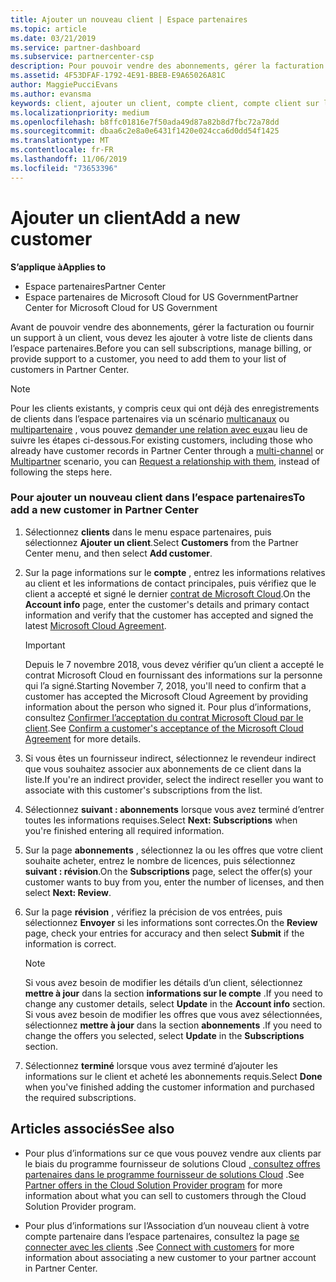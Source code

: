 ```yaml
---
title: Ajouter un nouveau client | Espace partenaires
ms.topic: article
ms.date: 03/21/2019
ms.service: partner-dashboard
ms.subservice: partnercenter-csp
description: Pour pouvoir vendre des abonnements, gérer la facturation ou fournir un support, vous devez créer un enregistrement de votre client dans l’Espace partenaires.
ms.assetid: 4F53DFAF-1792-4E91-BBEB-E9A65026A81C
author: MaggiePucciEvans
ms.author: evansma
keywords: client, ajouter un client, compte client, compte client sur l'Espace partenaires, clients, ajouter des clients, créer un compte client
ms.localizationpriority: medium
ms.openlocfilehash: b8ffc01816e7f50ada49d87a82b8d7fbc72a78dd
ms.sourcegitcommit: dbaa6c2e8a0e6431f1420e024cca6d0dd54f1425
ms.translationtype: MT
ms.contentlocale: fr-FR
ms.lasthandoff: 11/06/2019
ms.locfileid: "73653396"
---
```

# <a name="add-a-new-customer"></a><span data-ttu-id="c34ea-104">Ajouter un client</span><span class="sxs-lookup"><span data-stu-id="c34ea-104">Add a new customer</span></span>

<span data-ttu-id="c34ea-105">**S’applique à**</span><span class="sxs-lookup"><span data-stu-id="c34ea-105">**Applies to**</span></span>

-  <span data-ttu-id="c34ea-106">Espace partenaires</span><span class="sxs-lookup"><span data-stu-id="c34ea-106">Partner Center</span></span>
-  <span data-ttu-id="c34ea-107">Espace partenaires de Microsoft Cloud for US Government</span><span class="sxs-lookup"><span data-stu-id="c34ea-107">Partner Center for Microsoft Cloud for US Government</span></span>

<span data-ttu-id="c34ea-108">Avant de pouvoir vendre des abonnements, gérer la facturation ou fournir un support à un client, vous devez les ajouter à votre liste de clients dans l’espace partenaires.</span><span class="sxs-lookup"><span data-stu-id="c34ea-108">Before you can sell subscriptions, manage billing, or provide support to a customer, you need to add them to your list of customers in Partner  Center.</span></span>

>[!NOTE]
><span data-ttu-id="c34ea-109">Pour les clients existants, y compris ceux qui ont déjà des enregistrements de clients dans l’espace partenaires via un scénario [multicanaux](multichannel.md) ou [multipartenaire](multipartner.md) , vous pouvez [demander une relation avec eux](request-a-relationship-with-a-customer.md)au lieu de suivre les étapes ci-dessous.</span><span class="sxs-lookup"><span data-stu-id="c34ea-109">For existing customers, including those who already have customer records in Partner Center through a [multi-channel](multichannel.md) or [Multipartner](multipartner.md) scenario, you can [Request a relationship with them](request-a-relationship-with-a-customer.md), instead of following the steps here.</span></span>

### <a name="to-add-a-new-customer-in-partner-center"></a><span data-ttu-id="c34ea-110">Pour ajouter un nouveau client dans l’espace partenaires</span><span class="sxs-lookup"><span data-stu-id="c34ea-110">To add a new customer in Partner Center</span></span>

1. <span data-ttu-id="c34ea-111">Sélectionnez **clients** dans le menu espace partenaires, puis sélectionnez **Ajouter un client**.</span><span class="sxs-lookup"><span data-stu-id="c34ea-111">Select **Customers** from the Partner Center menu, and then select **Add customer**.</span></span>

2. <span data-ttu-id="c34ea-112">Sur la page informations sur le **compte** , entrez les informations relatives au client et les informations de contact principales, puis vérifiez que le client a accepté et signé le dernier [contrat de Microsoft Cloud](agreements.md).</span><span class="sxs-lookup"><span data-stu-id="c34ea-112">On the **Account info** page, enter the customer's details and primary contact information and verify that the customer has accepted and signed the latest [Microsoft Cloud Agreement](agreements.md).</span></span>

    >[!IMPORTANT]
      > <span data-ttu-id="c34ea-113">Depuis le 7 novembre 2018, vous devez vérifier qu’un client a accepté le contrat Microsoft Cloud en fournissant des informations sur la personne qui l’a signé.</span><span class="sxs-lookup"><span data-stu-id="c34ea-113">Starting November 7, 2018, you'll need to confirm that a customer has accepted the Microsoft Cloud Agreement by providing information about the person who signed it.</span></span> <span data-ttu-id="c34ea-114">Pour plus d’informations, consultez [Confirmer l’acceptation du contrat Microsoft Cloud par le client](confirm-consent.md).</span><span class="sxs-lookup"><span data-stu-id="c34ea-114">See [Confirm a customer's acceptance of the Microsoft Cloud Agreement](confirm-consent.md) for more details.</span></span>

3. <span data-ttu-id="c34ea-115">Si vous êtes un fournisseur indirect, sélectionnez le revendeur indirect que vous souhaitez associer aux abonnements de ce client dans la liste.</span><span class="sxs-lookup"><span data-stu-id="c34ea-115">If you're an indirect provider, select the indirect reseller you want to associate with this customer's subscriptions from the list.</span></span>

4. <span data-ttu-id="c34ea-116">Sélectionnez **suivant : abonnements** lorsque vous avez terminé d’entrer toutes les informations requises.</span><span class="sxs-lookup"><span data-stu-id="c34ea-116">Select **Next: Subscriptions** when you're finished entering all required information.</span></span>

5. <span data-ttu-id="c34ea-117">Sur la page **abonnements** , sélectionnez la ou les offres que votre client souhaite acheter, entrez le nombre de licences, puis sélectionnez **suivant : révision**.</span><span class="sxs-lookup"><span data-stu-id="c34ea-117">On the **Subscriptions** page, select the offer(s) your customer wants to buy from you, enter the number of licenses, and then select **Next: Review**.</span></span>

6. <span data-ttu-id="c34ea-118">Sur la page **révision** , vérifiez la précision de vos entrées, puis sélectionnez **Envoyer** si les informations sont correctes.</span><span class="sxs-lookup"><span data-stu-id="c34ea-118">On the **Review** page, check your entries for accuracy and then select **Submit** if the information is correct.</span></span>

    >[!NOTE]
    ><span data-ttu-id="c34ea-119">Si vous avez besoin de modifier les détails d’un client, sélectionnez **mettre à jour** dans la section **informations sur le compte** .</span><span class="sxs-lookup"><span data-stu-id="c34ea-119">If you need to change any customer details, select **Update** in the **Account info** section.</span></span> <span data-ttu-id="c34ea-120">Si vous avez besoin de modifier les offres que vous avez sélectionnées, sélectionnez **mettre à jour** dans la section **abonnements** .</span><span class="sxs-lookup"><span data-stu-id="c34ea-120">If you need to change the offers you selected, select **Update** in the **Subscriptions** section.</span></span>

7. <span data-ttu-id="c34ea-121">Sélectionnez **terminé** lorsque vous avez terminé d’ajouter les informations sur le client et acheté les abonnements requis.</span><span class="sxs-lookup"><span data-stu-id="c34ea-121">Select **Done** when you've finished adding the customer information and purchased the required subscriptions.</span></span>

## <a name="see-also"></a><span data-ttu-id="c34ea-122">Articles associés</span><span class="sxs-lookup"><span data-stu-id="c34ea-122">See also</span></span>

- <span data-ttu-id="c34ea-123">Pour plus d’informations sur ce que vous pouvez vendre aux clients par le biais du programme fournisseur de solutions Cloud [, consultez offres partenaires dans le programme fournisseur de solutions Cloud](csp-offers.md) .</span><span class="sxs-lookup"><span data-stu-id="c34ea-123">See [Partner offers in the Cloud Solution Provider program](csp-offers.md) for more information about what you can sell to customers through the Cloud Solution Provider program.</span></span>

- <span data-ttu-id="c34ea-124">Pour plus d’informations sur l’Association d’un nouveau client à votre compte partenaire dans l’espace partenaires, consultez la page [se connecter avec les clients](customer-accounts.md) .</span><span class="sxs-lookup"><span data-stu-id="c34ea-124">See [Connect with customers](customer-accounts.md) for more information about associating a new customer to your partner account in Partner Center.</span></span>